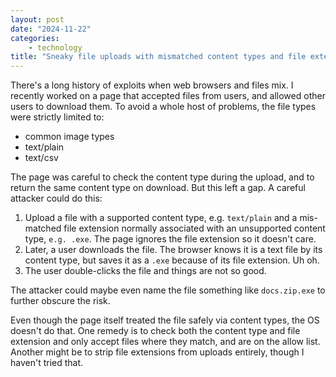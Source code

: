 ```yaml
---
layout: post
date: "2024-11-22"
categories:
    - technology
title: "Sneaky file uploads with mismatched content types and file extensions"
---
```


There's a long history of exploits when web browsers and files mix. I recently worked on a page that accepted files from users, and allowed other users to download them. To avoid a whole host of problems, the file types were strictly limited to:

- common image types
- text/plain
- text/csv

The page was careful to check the content type during the upload, and to return the same content type on download. But this left a gap. A careful attacker could do this:

1. Upload a file with a supported content type, e.g. `text/plain` and a mis-matched file extension normally associated with an unsupported content type, `e.g. .exe`. The page ignores the file extension so it doesn't care.
3. Later, a user downloads the file. The browser knows it is a text file by its content type, but saves it as a `.exe` because of its file extension. Uh oh.
4. The user double-clicks the file and things are not so good.

The attacker could maybe even name the file something like `docs.zip.exe` to further obscure the risk.

Even though the page itself treated the file safely via content types, the OS doesn't do that. One remedy is to check both the content type and file extension and only accept files where they match, and are on the allow list. Another might be to strip file extensions from uploads entirely, though I haven't tried that.